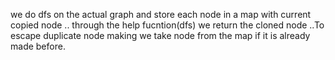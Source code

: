 we do dfs on the actual graph and store each node in a map with current copied node ..
through the help fucntion(dfs) we return the cloned node ..To escape duplicate node making we take node from the map if it is already made before.